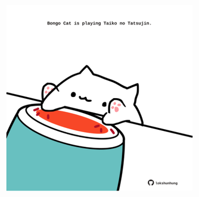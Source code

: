 <!-- built at 30/12/2022, 03:01:01 UTC -->
<p align="center">
  <img width="500" height="500" src="./ReadmeImage.svg">
</p>

